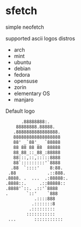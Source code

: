 # sfetch
simple neofetch

supported ascii logos distros

* arch
* mint
* ubuntu
* debian
* fedora
* opensuse
* zorin
* elementary OS
* manjaro
 
Default logo 


          .88888888:.
        88888888.88888.
       .8888888888888888.
       888888888888888888
       88' _`88'_  `88888
       88 88 88 88  88888
       88_88_::_88_:88888
       88:::,::,:::::8888
       88`:::::::::'`8888
      .88  `::::'    8:88.
     .88            .::888.
    .8888. .  ...  .:88888:.
    .8888::.     .::88888::
    .8888'`::. .::'`8888
    .       `::'    `888
               .::::888
              .:::::::8
             .:::::::::
            :::::::::::
     ...       :::::::::::

